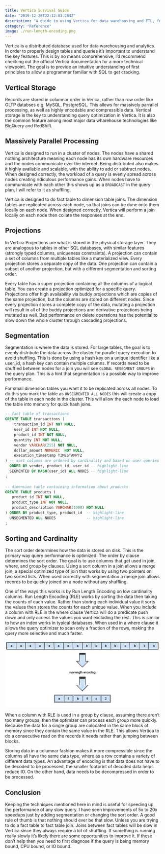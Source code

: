 ```yaml
---
title: Vertica Survival Guide
date: "2019-12-26T22:12:03.284Z"
description: "A guide to using Vertica for data warehousing and ETL, for people who already know SQL."
category: "Reference"
image: ./run-length-encoding.png
---
```


Vertica is a distributed database used for data warehousing and analytics. In order to properly design tables and queries it’s important to understand the key features. This is by no means comprehensive, I’d recommend checking out the official Vertica documentation for a more technical viewpoint.  The goal is to provide an intuitive understanding of first principles to allow a programmer familiar with SQL to get cracking.

## Vertical Storage

Records are stored in columnar order in Verica, rather than row order like OLTP databses e.g. MySQL, PostgreSQL. This allows for massively parrallel processing, as well as highly encodable and compressible data. Vertical storage is the key to understanding query optimization in Vertica. It is also the common feature among most major data wharehouse technologies like BigQuery and RedShift.

## Massively Parallel Processing

Vertica is designed to run in a cluster of nodes. The nodes have a shared nothing architecture meaning each node has its own hardware resources and the nodes communicate over the internet. Being distributed also makes it highly available and scalable, with the ability to add or subtract nodes. When designed correctly, the workload of a query is evenly spread across nodes creating ridiculous performance gains. When nodes have to communicate with each other this shows up as a `BROADCAST` in the query plan, I will refer to it as shuffling.

Vertica is designed to do fact table to dimension table joins. The dimension tables are replicated across each node, so that joins can be done onto them locally on each node. When designed correctly, Vertica will perform a join locally on each node then collate the responses at the end.

## Projections

In Vertica Projections are what is stored in the physical storage layer. They are analogous to tables in other SQL databases, with similar features (strongly typed columns, uniqueness constraints). A projection can contain a set of columns from multiple tables like a materialized view. Every projection stores a separate copy of the data. One projection can contain a subset of another projection, but with a different segmentation and sorting order.

Every table has a super projection containing all the columns of a logical table. You can create a projection optimized for a specific query. Projections offer high availability via buddy projections which are copies of the same projection, but the columns are stored on different nodes. Since every projection stores a complete copy of the data, mutating a projection will result in all of the buddy projections and derivative projections being mutated as well. Bad performance on delete operations has the potential to slow down the whole cluster through cascading projections.

## Segmentation

Segmentation is where the data is stored. For large tables, the goal is to evenly distribute the data across the cluster for parallel query execution to avoid shuffling. This is done by using a hash key on a unique identifier like a user_id, a hash key can contain multiple columns. If records need to be shuffled between nodes for a join you will see `GLOBAL RESEGMENT GROUPS` in the query plan. This is a hint that segmentation is a possible way to improve performance.

For small dimension tables you want it to be replicated across all nodes. To do this you mark the table as `UNSEGMENTED ALL NODES` this will create a copy of the table in each node in the cluster. This will allow the each node to load the table into memory for quick hash joins. 

```sql
-- fact table of transactions
CREATE TABLE transactions (
    transaction_id INT NOT NULL,
    user_id INT NOT NULL,
    product_id INT NOT NULL,
    quantity INT NOT NULL,
    vendor VARCHAR(255) NOT NULL,
    dollar_amount NUMERIC  NOT NULL,
    execution_timestamp TIMESTAMPTZ
) -- sort columns are ordered by cardinality and based on user queries
  ORDER BY vendor, product_id, user_id -- highlight-line
  SEGMENTED BY HASH(user_id) ALL NODES -- highlight-line
;

-- dimension table containing information about products
CREATE TABLE products (
   product_id INT NOT NULL,
   product_type INT NOT NULL,
   product_description VARCHAR(1000) NOT NULL
) ORDER BY product_type, product_id  -- highlight-line
  UNSEGMENTED ALL NODES              -- highlight-line
; 
```

## Sorting and Cardinality

The sort order determines how the data is stored on disk. This is the primary way query performance is optimized. The order by clause determines the sort order. The goal is to use columns that get used in join, where, and group by clauses. Using a sort column in a join allows a merge join, a special optimized type of join that works by using two pointers on two sorted lists. When used correctly with segmentation a merge join allows records to be quickly joined on a node without any shuffling.

One of the ways this works is by Run Length Encoding on low cardinality columns. Run Length Encoding (RLE) works by sorting the data then taking the counts of each value. Rather than storing each individual value it sorts the values then stores the counts for each unique value.  When you include a column with RLE in the where clause Vertica will do a predicate push down and only access the values you want excluding the rest. This is similar to how an index works in typical databases. When used in a where clause it allows the query optimizer to scan only a fraction of the rows, making the query more selective and much faster.

![Run Length Encoding](./run-length-encoding.png)

When a column with RLE is used in a group by clause, assuming there aren’t too many groups, then the optimizer can process each group more quickly. Because the data for a single group are colocated in the same block of memory since they contain the same value in the RLE. This allows Vertica to do a consecutive read on the records it needs rather than jumping between blocks.

Storing data in a columnar fashion makes it more compressible since the columns all have the same data type, where as a row contains a variety of different data types. An advantage of encoding is that data does not have to be decoded to be processed, the smaller footprint of decoded data helps reduce IO. On the other hand, data needs to be decompressed in order to be processed.

## Conclusion

Keeping the techniques mentioned here in mind is useful for speeding up the performance of any slow query. I have seen improvements of 5x to 20x speedups just by adding segmentation or changing the sort order. A good rule of thumb is that nothing should ever be that slow. Unless you are trying to do a fact table to fact table join. Joins between fact tables will be slow in Vertica since they always require a lot of shuffling. If something is running really slowly it’s likely there are some opportunities to improve it. If these don’t help then you need to first diagnose if the query is being memory bound, CPU bound, or IO bound.
